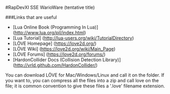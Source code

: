 #RapDevXI SSE WarioWare (tentative title)

###Links that are useful
* [Lua Online Book (Programming In Lua)] (http://www.lua.org/pil/index.html)
* [Lua Tutorial] (http://lua-users.org/wiki/TutorialDirectory)
* [LÖVE Homepage] (https://love2d.org/)
* [LÖVE Wiki] (https://love2d.org/wiki/Main_Page)
* [LÖVE Forums] (https://love2d.org/forums/)
* [HardonCollider Docs (Collision Detection Library)] (http://vrld.github.com/HardonCollider/)

You can download LÖVE for Mac/Windows/Linux and call it on the folder.
If you want to, you can compress all the files into a zip and call love on the file; it is common convention to give these files a '.love' filename extension.

